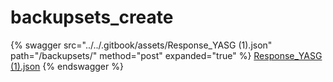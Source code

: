 # backupsets\_create

{% swagger src="../../.gitbook/assets/Response_YASG (1).json" path="/backupsets/" method="post" expanded="true" %}
[Response_YASG (1).json](<../../.gitbook/assets/Response_YASG (1).json>)
{% endswagger %}
